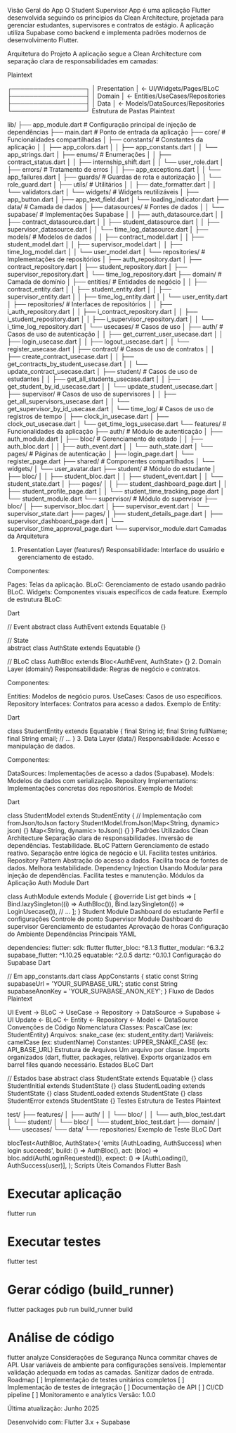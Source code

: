 Visão Geral do App
O Student Supervisor App é uma aplicação Flutter desenvolvida seguindo os princípios da Clean Architecture, projetada para gerenciar estudantes, supervisores e contratos de estágio. A aplicação utiliza Supabase como backend e implementa padrões modernos de desenvolvimento Flutter.

Arquitetura do Projeto
A aplicação segue a Clean Architecture com separação clara de responsabilidades em camadas:

Plaintext

┌─────────────────┐
│   Presentation  │ ← UI/Widgets/Pages/BLoC
├─────────────────┤
│   Domain        │ ← Entities/UseCases/Repositories
├─────────────────┤
│   Data          │ ← Models/DataSources/Repositories
└─────────────────┘
Estrutura de Pastas
Plaintext

lib/
├── app_module.dart                    # Configuração principal de injeção de dependências
├── main.dart                          # Ponto de entrada da aplicação
├── core/                              # Funcionalidades compartilhadas
│   ├── constants/                     # Constantes da aplicação
│   │   ├── app_colors.dart
│   │   ├── app_constants.dart
│   │   └── app_strings.dart
│   ├── enums/                         # Enumerações
│   │   ├── contract_status.dart
│   │   ├── internship_shift.dart
│   │   └── user_role.dart
│   ├── errors/                        # Tratamento de erros
│   │   ├── app_exceptions.dart
│   │   └── app_failures.dart
│   ├── guards/                        # Guardas de rota e autorização
│   │   └── role_guard.dart
│   ├── utils/                         # Utilitários
│   │   ├── date_formatter.dart
│   │   └── validators.dart
│   └── widgets/                       # Widgets reutilizáveis
│       ├── app_button.dart
│       ├── app_text_field.dart
│       └── loading_indicator.dart
├── data/                              # Camada de dados
│   ├── datasources/                   # Fontes de dados
│   │   └── supabase/                  # Implementações Supabase
│   │       ├── auth_datasource.dart
│   │       ├── contract_datasource.dart
│   │       ├── student_datasource.dart
│   │       ├── supervisor_datasource.dart
│   │       └── time_log_datasource.dart
│   ├── models/                        # Modelos de dados
│   │   ├── contract_model.dart
│   │   ├── student_model.dart
│   │   ├── supervisor_model.dart
│   │   ├── time_log_model.dart
│   │   └── user_model.dart
│   └── repositories/                  # Implementações de repositórios
│       ├── auth_repository.dart
│       ├── contract_repository.dart
│       ├── student_repository.dart
│       ├── supervisor_repository.dart
│       └── time_log_repository.dart
├── domain/                            # Camada de domínio
│   ├── entities/                      # Entidades de negócio
│   │   ├── contract_entity.dart
│   │   ├── student_entity.dart
│   │   ├── supervisor_entity.dart
│   │   ├── time_log_entity.dart
│   │   └── user_entity.dart
│   ├── repositories/                  # Interfaces de repositórios
│   │   ├── i_auth_repository.dart
│   │   ├── i_contract_repository.dart
│   │   ├── i_student_repository.dart
│   │   ├── i_supervisor_repository.dart
│   │   └── i_time_log_repository.dart
│   └── usecases/                      # Casos de uso
│       ├── auth/                      # Casos de uso de autenticação
│       │   ├── get_current_user_usecase.dart
│       │   ├── login_usecase.dart
│       │   ├── logout_usecase.dart
│       │   └── register_usecase.dart
│       ├── contract/                  # Casos de uso de contratos
│       │   ├── create_contract_usecase.dart
│       │   ├── get_contracts_by_student_usecase.dart
│       │   └── update_contract_usecase.dart
│       ├── student/                   # Casos de uso de estudantes
│       │   ├── get_all_students_usecase.dart
│       │   ├── get_student_by_id_usecase.dart
│       │   └── update_student_usecase.dart
│       ├── supervisor/                # Casos de uso de supervisores
│       │   ├── get_all_supervisors_usecase.dart
│       │   └── get_supervisor_by_id_usecase.dart
│       └── time_log/                  # Casos de uso de registros de tempo
│           ├── clock_in_usecase.dart
│           ├── clock_out_usecase.dart
│           └── get_time_logs_usecase.dart
└── features/                          # Funcionalidades da aplicação
    ├── auth/                          # Módulo de autenticação
    │   ├── auth_module.dart
    │   ├── bloc/                      # Gerenciamento de estado
    │   │   ├── auth_bloc.dart
    │   │   ├── auth_event.dart
    │   │   └── auth_state.dart
    │   └── pages/                     # Páginas de autenticação
    │       ├── login_page.dart
    │       └── register_page.dart
    ├── shared/                        # Componentes compartilhados
    │   └── widgets/
    │       └── user_avatar.dart
    ├── student/                       # Módulo do estudante
    │   ├── bloc/
    │   │   ├── student_bloc.dart
    │   │   ├── student_event.dart
    │   │   └── student_state.dart
    │   ├── pages/
    │   │   ├── student_dashboard_page.dart
    │   │   ├── student_profile_page.dart
    │   │   └── student_time_tracking_page.dart
    │   └── student_module.dart
    └── supervisor/                    # Módulo do supervisor
        ├── bloc/
        │   ├── supervisor_bloc.dart
        │   ├── supervisor_event.dart
        │   └── supervisor_state.dart
        ├── pages/
        │   ├── student_details_page.dart
        │   ├── supervisor_dashboard_page.dart
        │   └── supervisor_time_approval_page.dart
        └── supervisor_module.dart
Camadas da Arquitetura
1. Presentation Layer (features/)
Responsabilidade: Interface do usuário e gerenciamento de estado.

Componentes:

Pages: Telas da aplicação.
BLoC: Gerenciamento de estado usando padrão BLoC.
Widgets: Componentes visuais específicos de cada feature.
Exemplo de estrutura BLoC:

Dart

// Event
abstract class AuthEvent extends Equatable {}

// State  
abstract class AuthState extends Equatable {}

// BLoC
class AuthBloc extends Bloc<AuthEvent, AuthState> {}
2. Domain Layer (domain/)
Responsabilidade: Regras de negócio e contratos.

Componentes:

Entities: Modelos de negócio puros.
UseCases: Casos de uso específicos.
Repository Interfaces: Contratos para acesso a dados.
Exemplo de Entity:

Dart

class StudentEntity extends Equatable {
  final String id;
  final String fullName;
  final String email;
  // ...
}
3. Data Layer (data/)
Responsabilidade: Acesso e manipulação de dados.

Componentes:

DataSources: Implementações de acesso a dados (Supabase).
Models: Modelos de dados com serialização.
Repository Implementations: Implementações concretas dos repositórios.
Exemplo de Model:

Dart

class StudentModel extends StudentEntity {
  // Implementação com fromJson/toJson
  factory StudentModel.fromJson(Map<String, dynamic> json) {}
  Map<String, dynamic> toJson() {}
}
Padrões Utilizados
Clean Architecture
Separação clara de responsabilidades.
Inversão de dependências.
Testabilidade.
BLoC Pattern
Gerenciamento de estado reativo.
Separação entre lógica de negócio e UI.
Facilita testes unitários.
Repository Pattern
Abstração do acesso a dados.
Facilita troca de fontes de dados.
Melhora testabilidade.
Dependency Injection
Usando Modular para injeção de dependências.
Facilita testes e manutenção.
Módulos da Aplicação
Auth Module
Dart

class AuthModule extends Module {
  @override
  List<Bind> get binds => [
    Bind.lazySingleton((i) => AuthBloc()),
    Bind.lazySingleton((i) => LoginUsecase()),
    // ...
  ];
}
Student Module
Dashboard do estudante
Perfil e configurações
Controle de ponto
Supervisor Module
Dashboard do supervisor
Gerenciamento de estudantes
Aprovação de horas
Configuração do Ambiente
Dependências Principais
YAML

dependencies:
  flutter:
    sdk: flutter
  flutter_bloc: ^8.1.3
  flutter_modular: ^6.3.2
  supabase_flutter: ^1.10.25
  equatable: ^2.0.5
  dartz: ^0.10.1
Configuração do Supabase
Dart

// Em app_constants.dart
class AppConstants {
  static const String supabaseUrl = 'YOUR_SUPABASE_URL';
  static const String supabaseAnonKey = 'YOUR_SUPABASE_ANON_KEY';
}
Fluxo de Dados
Plaintext

UI Event → BLoC → UseCase → Repository → DataSource → Supabase
                     ↓
UI Update ← BLoC ← Entity ← Repository ← Model ← DataSource
Convenções de Código
Nomenclatura
Classes: PascalCase (ex: StudentEntity)
Arquivos: snake_case (ex: student_entity.dart)
Variáveis: camelCase (ex: studentName)
Constantes: UPPER_SNAKE_CASE (ex: API_BASE_URL)
Estrutura de Arquivos
Um arquivo por classe.
Imports organizados (dart, flutter, packages, relative).
Exports organizados em barrel files quando necessário.
Estados BLoC
Dart

// Estados base
abstract class StudentState extends Equatable {}
class StudentInitial extends StudentState {}
class StudentLoading extends StudentState {}
class StudentLoaded extends StudentState {}
class StudentError extends StudentState {}
Testes
Estrutura de Testes
Plaintext

test/
├── features/
│   ├── auth/
│   │   └── bloc/
│   │       └── auth_bloc_test.dart
│   └── student/
│       └── bloc/
│           └── student_bloc_test.dart
├── domain/
│   └── usecases/
└── data/
    └── repositories/
Exemplo de Teste BLoC
Dart

blocTest<AuthBloc, AuthState>(
  'emits [AuthLoading, AuthSuccess] when login succeeds',
  build: () => AuthBloc(),
  act: (bloc) => bloc.add(AuthLoginRequested()),
  expect: () => [AuthLoading(), AuthSuccess(user)],
);
Scripts Úteis
Comandos Flutter
Bash

# Executar aplicação
flutter run

# Executar testes
flutter test

# Gerar código (build_runner)
flutter packages pub run build_runner build

# Análise de código
flutter analyze
Considerações de Segurança
Nunca commitar chaves de API.
Usar variáveis de ambiente para configurações sensíveis.
Implementar validação adequada em todas as camadas.
Sanitizar dados de entrada.
Roadmap
[ ] Implementação de testes unitários completos
[ ] Implementação de testes de integração
[ ] Documentação de API
[ ] CI/CD pipeline
[ ] Monitoramento e analytics
Versão: 1.0.0

Última atualização: Junho 2025

Desenvolvido com: Flutter 3.x + Supabase